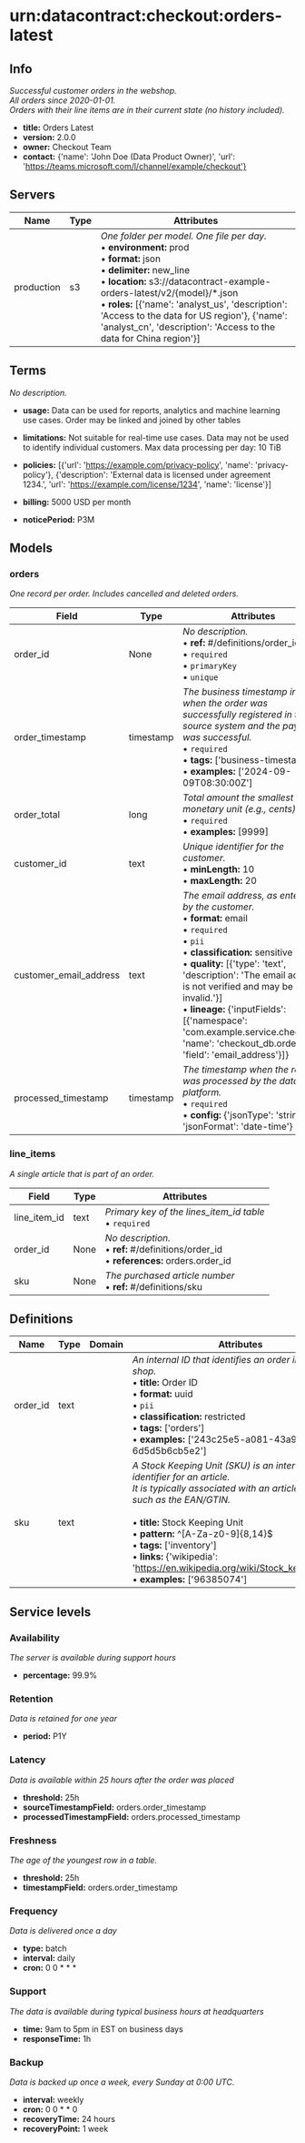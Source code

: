 # urn:datacontract:checkout:orders-latest
## Info
*Successful customer orders in the webshop. <br>All orders since 2020-01-01. <br>Orders with their line items are in their current state (no history included).<br>*
- **title:** Orders Latest
- **version:** 2.0.0
- **owner:** Checkout Team
- **contact:** {'name': 'John Doe (Data Product Owner)', 'url': 'https://teams.microsoft.com/l/channel/example/checkout'}

## Servers
| Name | Type | Attributes |
| ---- | ---- | ---------- |
| production | s3 | *One folder per model. One file per day.*<br>• **environment:** prod<br>• **format:** json<br>• **delimiter:** new_line<br>• **location:** s3://datacontract-example-orders-latest/v2/{model}/*.json<br>• **roles:** [{'name': 'analyst_us', 'description': 'Access to the data for US region'}, {'name': 'analyst_cn', 'description': 'Access to the data for China region'}] |

## Terms
*No description.*
- **usage:** Data can be used for reports, analytics and machine learning use cases.
Order may be linked and joined by other tables

- **limitations:** Not suitable for real-time use cases.
Data may not be used to identify individual customers.
Max data processing per day: 10 TiB

- **policies:** [{'url': 'https://example.com/privacy-policy', 'name': 'privacy-policy'}, {'description': 'External data is licensed under agreement 1234.', 'url': 'https://example.com/license/1234', 'name': 'license'}]
- **billing:** 5000 USD per month
- **noticePeriod:** P3M

## Models
### orders
*One record per order. Includes cancelled and deleted orders.*

| Field | Type | Attributes |
| ----- | ---- | ---------- |
|  order_id | None | *No description.*<br>• **ref:** #/definitions/order_id<br>• `required`<br>• `primaryKey`<br>• `unique` |
|  order_timestamp | timestamp | *The business timestamp in UTC when the order was successfully registered in the source system and the payment was successful.*<br>• `required`<br>• **tags:** ['business-timestamp']<br>• **examples:** ['2024-09-09T08:30:00Z'] |
|  order_total | long | *Total amount the smallest monetary unit (e.g., cents).*<br>• `required`<br>• **examples:** [9999] |
|  customer_id | text | *Unique identifier for the customer.*<br>• **minLength:** 10<br>• **maxLength:** 20 |
|  customer_email_address | text | *The email address, as entered by the customer.*<br>• **format:** email<br>• `required`<br>• `pii`<br>• **classification:** sensitive<br>• **quality:** [{'type': 'text', 'description': 'The email address is not verified and may be invalid.'}]<br>• **lineage:** {'inputFields': [{'namespace': 'com.example.service.checkout', 'name': 'checkout_db.orders', 'field': 'email_address'}]} |
|  processed_timestamp | timestamp | *The timestamp when the record was processed by the data platform.*<br>• `required`<br>• **config:** {'jsonType': 'string', 'jsonFormat': 'date-time'} |
### line_items
*A single article that is part of an order.*

| Field | Type | Attributes |
| ----- | ---- | ---------- |
|  line_item_id | text | *Primary key of the lines_item_id table*<br>• `required` |
|  order_id | None | *No description.*<br>• **ref:** #/definitions/order_id<br>• **references:** orders.order_id |
|  sku | None | *The purchased article number*<br>• **ref:** #/definitions/sku |

## Definitions
| Name | Type | Domain | Attributes |
| ---- | ---- | ------ | ---------- |
| order_id | text |  | *An internal ID that identifies an order in the online shop.*<br>• **title:** Order ID<br>• **format:** uuid<br>• `pii`<br>• **classification:** restricted<br>• **tags:** ['orders']<br>• **examples:** ['243c25e5-a081-43a9-aeab-6d5d5b6cb5e2'] |
| sku | text |  | *A Stock Keeping Unit (SKU) is an internal unique identifier for an article. <br>It is typically associated with an article's barcode, such as the EAN/GTIN.<br>*<br>• **title:** Stock Keeping Unit<br>• **pattern:** ^[A-Za-z0-9]{8,14}$<br>• **tags:** ['inventory']<br>• **links:** {'wikipedia': 'https://en.wikipedia.org/wiki/Stock_keeping_unit'}<br>• **examples:** ['96385074'] |

## Service levels
### Availability
*The server is available during support hours*
- **percentage:** 99.9%

### Retention
*Data is retained for one year*
- **period:** P1Y

### Latency
*Data is available within 25 hours after the order was placed*
- **threshold:** 25h
- **sourceTimestampField:** orders.order_timestamp
- **processedTimestampField:** orders.processed_timestamp

### Freshness
*The age of the youngest row in a table.*
- **threshold:** 25h
- **timestampField:** orders.order_timestamp

### Frequency
*Data is delivered once a day*
- **type:** batch
- **interval:** daily
- **cron:** 0 0 * * *

### Support
*The data is available during typical business hours at headquarters*
- **time:** 9am to 5pm in EST on business days
- **responseTime:** 1h

### Backup
*Data is backed up once a week, every Sunday at 0:00 UTC.*
- **interval:** weekly
- **cron:** 0 0 * * 0
- **recoveryTime:** 24 hours
- **recoveryPoint:** 1 week
